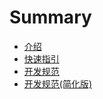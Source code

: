 # Summary

* [介绍](README.md)
* [快速指引](markdown/mysql/standard/guide.md)
* [开发规范](markdown/mysql/standard/standard-v1.0.md)
* [开发规范(简化版)](markdown/mysql/standard/standard-v1.0-simple.md)

